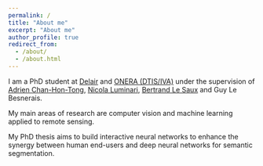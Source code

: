 ```yaml
---
permalink: /
title: "About me"
excerpt: "About me"
author_profile: true
redirect_from: 
  - /about/
  - /about.html
---
```

I am a PhD student at [Delair](https://www.delair.aero/) and [ONERA (DTIS/IVA)](https://www.onera.fr/) under the supervision of [Adrien Chan-Hon-Tong](https://www.onera.fr/en/staff/adrien-chan-hon-tong), [Nicola Luminari](https://www.linkedin.com/in/nicola-luminari-0a873a31/?originalSubdomain=fr), [Bertrand Le Saux](https://blesaux.github.io/) and Guy Le Besnerais.

My main areas of research are computer vision and machine learning applied to remote sensing.

My PhD thesis aims to build interactive neural networks to enhance the synergy between human end-users and deep neural networks for semantic segmentation. 
